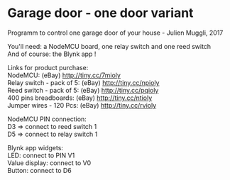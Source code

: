# Garage door - one door variant

Programm to control one garage door of your house - Julien Muggli, 2017

You'll need: a NodeMCU board, one relay switch and one reed switch <br />
And of course: the Blynk app !

Links for product purchase: <br />
NodeMCU: (eBay) http://tiny.cc/7mioly <br />
Relay switch - pack of 5: (eBay) http://tiny.cc/npioly <br />
Reed switch - pack of 5: (eBay) http://tiny.cc/pqioly <br />
400 pins breadboards: (eBay) http://tiny.cc/ntioly <br />
Jumper wires - 120 Pcs: (eBay) http://tiny.cc/rvioly <br />

NodeMCU PIN connection: <br />
D3 => connect to reed switch 1 <br />
D5 => connect to relay switch 1 <br />

Blynk app widgets: <br />
LED: connect to PIN V1 <br />
Value display: connect to V0 <br />
Button: connect to D6 <br />
